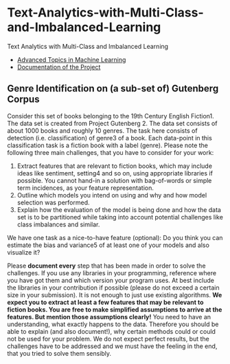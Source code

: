 
# Text-Analytics-with-Multi-Class-and-Imbalanced-Learning
Text Analytics with Multi-Class and Imbalanced Learning

- [Advanced Topics in Machine Learning](http://www.dke.ovgu.de/findke/en/Studies/Courses/Summer+Term+2020/Advanced+Topics+in+Machine+Learning-p-1228.html)
- [Documentation of the Project](Text-Analytics-with-Multi-Class-and-Imbalanced-Learning/docs/ATiML_Project_Paper.pdf)

## Genre Identification on (a sub-set of) Gutenberg Corpus
Consider this set of books belonging to the 19th Century English Fiction1. 
The data set is created from Project Gutenberg 2. The data set consists of about 1000 books and roughly
10 genres. The task here consists of detection (i.e. classification) of genre3 of a book. Each
data-point in this classification task is a fiction book with a label (genre). Please note the
following three main challenges, that you have to consider for your work:
1. Extract features that are relevant to fiction books, which may include ideas like sentiment, setting4 and so on, using appropriate libraries if possible. You cannot hand-in a solution with bag-of-words or simple term incidences, as your feature representation.
1. Outline which models you intend on using and why and how model selection was performed.
1. Explain how the evaluation of the model is being done and how the data set is to be
partitioned while taking into account potential challenges like class imbalances and
similar.

We have one task as a nice-to-have feature (optional): Do you think you can estimate the
bias and variance5 of at least one of your models and also visualize it?

Please **document every** step that has been made in order to solve the challenges. If
you use any libraries in your programming, reference where you have got them and which
version your program uses. At best include the libraries in your contribution if possible
(please do not exceed a certain size in your submission). It is not enough to just use
existing algorithms. **We expect you to extract at least a few features that may
be relevant to fiction books. You are free to make simplified assumptions to
arrive at the features. But mention those assumptions clearly!** You need to
have an understanding, what exactly happens to the data. Therefore you should be able
to explain (and also document!), why certain methods could or could not be used for your
problem. We do not expect perfect results, but the challenges have to be addressed and
we must have the feeling in the end, that you tried to solve them sensibly.
